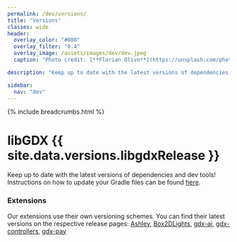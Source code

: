 ```yaml
---
permalink: /dev/versions/
title: "Versions"
classes: wide
header:
  overlay_color: "#000"
  overlay_filter: "0.4"
  overlay_image: /assets/images/dev/dev.jpeg
  caption: "Photo credit: [**Florian Olivo**](https://unsplash.com/photos/Ek9Znm8lQ1U)"

description: "Keep up to date with the latest versions of dependencies and dev tools! Each libGDX version supports certain RoboVM, Android SDK, Gradle and GWT releases."

sidebar:
  nav: "dev"
---
```


{% include breadcrumbs.html %}

<!-- THIS DATA IS AUTOMATICALLY FETCHED BY _plugins/libgdx_fetch_versions.rb -->

# libGDX {{ site.data.versions.libgdxRelease }}
Keep up to date with the latest versions of dependencies and dev tools! Instructions on how to  update your Gradle files can be found [here](/wiki/articles/updating-libgdx).

### Extensions
Our extensions use their own versioning schemes. You can find their latest versions on the respective release pages: [Ashley](https://github.com/libgdx/ashley/releases), [Box2DLights](https://github.com/libgdx/box2dlights/releases), [gdx-ai](https://github.com/libgdx/gdx-ai/releases), [gdx-controllers](https://github.com/libgdx/gdx-controllers/releases), [gdx-pay](https://github.com/libgdx/gdx-pay/releases)
